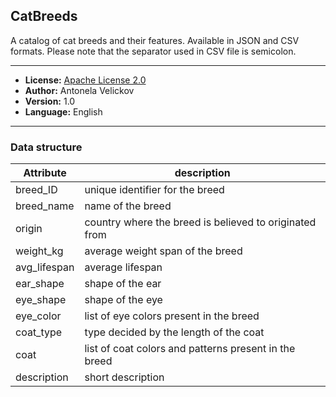 ## CatBreeds
A catalog of cat breeds and their features. Available in JSON and CSV formats. 
Please note that the separator used in CSV file is semicolon.

---
- **License:** [Apache License 2.0](https://www.apache.org/licenses/LICENSE-2.0)
- **Author:** Antonela Velickov
- **Version:** 1.0
- **Language:** English
---

### Data structure

| Attribute | description |
| ------ | ------ |
| breed_ID | unique identifier for the breed |
| breed_name | name of the breed |
| origin | country where the breed is believed to originated from |
| weight_kg | average weight span of the breed  |
| avg_lifespan | average lifespan |
| ear_shape | shape of the ear |
| eye_shape | shape of the eye |
| eye_color | list of eye colors present in the breed |
| coat_type | type decided by the length of the coat |
| coat | list of coat colors and patterns present in the breed |
| description | short description |